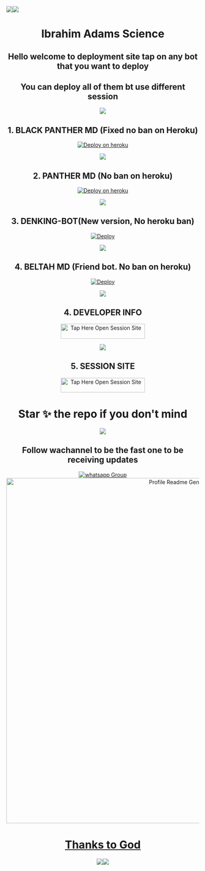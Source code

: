 <a><img src='https://i.imgur.com/LyHic3i.gif'/></a><a><img src='https://i.imgur.com/LyHic3i.gif'/></a>
<div align="center" id="top">
  
  # Ibrahim Adams Science


## Hello welcome to deployment site tap on any bot that you want to deploy

## You can deploy all of them bt use different session

<a><img src='https://i.imgur.com/LyHic3i.gif'/></a>


##  1. BLACK PANTHER MD (Fixed no ban on Heroku)

[![Deploy on heroku](https://www.herokucdn.com/deploy/button.svg)](https://dashboard.heroku.com/new?button-url=https%3A%2F%2Fkingibrahimtech.github.io%2F&template=https://github.com/kingibrahimtech/Error)


<a><img src='https://i.imgur.com/LyHic3i.gif'/></a>

##  2. PANTHER MD (No ban on heroku)


[![Deploy on heroku](https://www.herokucdn.com/deploy/button.svg)](https://dashboard.heroku.com/new?button-url=https%3A%2F%2Fkingibrahimtech.github.io%2F&template=https://github.com/ibrahimaitech/BLACK-PANTHER-V2)


<a><img src='https://i.imgur.com/LyHic3i.gif'/></a>


##  3. DENKING-BOT(New version, No heroku ban)

[![Deploy](https://www.herokucdn.com/deploy/button.svg)](https://dashboard.heroku.com/new?button-url=https%3A%2F%2FKingden1.github.io%2F&template=https://github.com/Kingden1/DENKING-BOT)


<a><img src='https://i.imgur.com/LyHic3i.gif'/></a>


## 4. BELTAH MD (Friend bot. No ban on heroku)

[![Deploy](https://www.herokucdn.com/deploy/button.svg)](https://dashboard.heroku.com/new?button-url=https://github.com/Beltahmd/beltah-md&template=https://github.com/Beltahmd/beltah-md.git)


<a><img src='https://i.imgur.com/LyHic3i.gif'/></a>

##  4. DEVELOPER INFO

<a href="https://github.com/IBRAHIM-TECH-AI/IBRAHIM-ADAMS-INFO"><img title="Tap Here Open Session Site" src="https://img.shields.io/badge/DEVELOPER-INFO -h?color=blue&style=for-the-badge&logo=msi" width="220" height="38.45"/></a></p>

<a><img src='https://i.imgur.com/LyHic3i.gif'/></a>

##  5. SESSION SITE

<a href="https://github.com/IBRAHIM-TECH-AI/SESSION-SITE/tree/main"><img title="Tap Here Open Session Site" src="https://img.shields.io/badge/SESSION-SITE -h?color=yellow&style=for-the-badge&logo=msi" width="220" height="38.45"/></a></p>

# Star ✨ the repo if you don't mind 

<a><img src='https://i.imgur.com/LyHic3i.gif'/></a>

## Follow wachannel to be the fast one to be receiving updates


<a href="https://whatsapp.com/channel/0029VaZuGSxEawdxZK9CzM0Y" target="_blank">
    <img alt="whatsapp Group" src="https://img.shields.io/badge/ Whatsapp Support Channel -25D366?style=for-the-badge&logo=whatsapp&logoColor=white" />

<div align="center" id="top">
  <img src="https://profile-readme-generator.com/assets/app.png" width="900" alt="Profile Readme Generator" />

# Thanks to God
<a><img src='https://i.imgur.com/LyHic3i.gif'/></a><a><img src='https://i.imgur.com/LyHic3i.gif'/></a>


